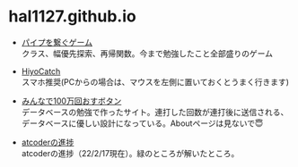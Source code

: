 # hal1127.github.io

- [パイプを繋ぐゲーム](https://hal1127.github.io/pipe-game) <br>
クラス、幅優先探索、再帰関数。今まで勉強したこと全部盛りのゲーム

- [HiyoCatch](https://hiyocatch.netlify.app/) <br>
スマホ推奨(PCからの場合は、マウスを左側に置いておくとうまく行きます)

- [みんなで100万回おすボタン](https://button-to-press-n-times.netlify.app/) <br>
データベースの勉強で作ったサイト。連打した回数が連打後に送信される、データベースに優しい設計になっている。Aboutページは見ないで😇

- [atcoderの進捗]("https://hal1127.github.io/atcoder") <br>
atcoderの進捗（22/2/17現在）。緑のところが解いたところ。
